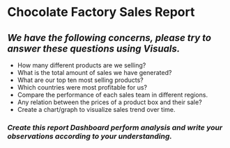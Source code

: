 # **Chocolate Factory Sales Report**

## _We have the following concerns, please try to answer these questions using Visuals._
* How many different products are we selling?
* What is the total amount of sales we have generated?
* What are our top ten most selling products?
* Which countries were most profitable for us?
* Compare the performance of each sales team in different regions.
* Any relation between the prices of a product box and their sale?
* Create a chart/graph to visualize sales trend over time.

### _Create this report Dashboard perform analysis and write your observations according to your understanding._
